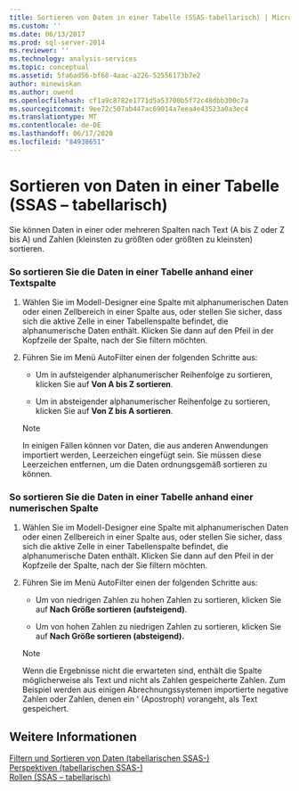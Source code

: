 ```yaml
---
title: Sortieren von Daten in einer Tabelle (SSAS-tabellarisch) | Microsoft-Dokumentation
ms.custom: ''
ms.date: 06/13/2017
ms.prod: sql-server-2014
ms.reviewer: ''
ms.technology: analysis-services
ms.topic: conceptual
ms.assetid: 5fa6ad56-bf68-4aac-a226-52556173b7e2
author: minewiskan
ms.author: owend
ms.openlocfilehash: cf1a9c8782e1771d5a53700b5f72c48dbb300c7a
ms.sourcegitcommit: 9ee72c507ab447ac69014a7eea4e43523a0a3ec4
ms.translationtype: MT
ms.contentlocale: de-DE
ms.lasthandoff: 06/17/2020
ms.locfileid: "84938651"
---
```

# <a name="sort-data-in-a-table-ssas-tabular"></a>Sortieren von Daten in einer Tabelle (SSAS – tabellarisch)
  Sie können Daten in einer oder mehreren Spalten nach Text (A bis Z oder Z bis A) und Zahlen (kleinsten zu größten oder größten zu kleinsten) sortieren.  
  
### <a name="to-sort-the-data-in-a-table-based-on-a-text-column"></a>So sortieren Sie die Daten in einer Tabelle anhand einer Textspalte  
  
1.  Wählen Sie im Modell-Designer eine Spalte mit alphanumerischen Daten oder einen Zellbereich in einer Spalte aus, oder stellen Sie sicher, dass sich die aktive Zelle in einer Tabellenspalte befindet, die alphanumerische Daten enthält. Klicken Sie dann auf den Pfeil in der Kopfzeile der Spalte, nach der Sie filtern möchten.  
  
2.  Führen Sie im Menü AutoFilter einen der folgenden Schritte aus:  
  
    -   Um in aufsteigender alphanumerischer Reihenfolge zu sortieren, klicken Sie auf **Von A bis Z sortieren**.  
  
    -   Um in absteigender alphanumerischer Reihenfolge zu sortieren, klicken Sie auf **Von Z bis A sortieren**.  
  
    > [!NOTE]  
    >  In einigen Fällen können vor Daten, die aus anderen Anwendungen importiert werden, Leerzeichen eingefügt sein. Sie müssen diese Leerzeichen entfernen, um die Daten ordnungsgemäß sortieren zu können.  
  
### <a name="to-sort-the-data-in-a-table-based-on-a-numeric-column"></a>So sortieren Sie die Daten in einer Tabelle anhand einer numerischen Spalte  
  
1.  Wählen Sie im Modell-Designer eine Spalte mit alphanumerischen Daten oder einen Zellbereich in einer Spalte aus, oder stellen Sie sicher, dass sich die aktive Zelle in einer Tabellenspalte befindet, die alphanumerische Daten enthält. Klicken Sie dann auf den Pfeil in der Kopfzeile der Spalte, nach der Sie filtern möchten.  
  
2.  Führen Sie im Menü AutoFilter einen der folgenden Schritte aus:  
  
    -   Um von niedrigen Zahlen zu hohen Zahlen zu sortieren, klicken Sie auf **Nach Größe sortieren (aufsteigend)**.  
  
    -   Um von hohen Zahlen zu niedrigen Zahlen zu sortieren, klicken Sie auf **Nach Größe sortieren (absteigend).**  
  
    > [!NOTE]  
    >  Wenn die Ergebnisse nicht die erwarteten sind, enthält die Spalte möglicherweise als Text und nicht als Zahlen gespeicherte Zahlen. Zum Beispiel werden aus einigen Abrechnungssystemen importierte negative Zahlen oder Zahlen, denen ein ' (Apostroph) vorangeht, als Text gespeichert.  
  
## <a name="see-also"></a>Weitere Informationen  
 [Filtern und Sortieren von Daten &#40;tabellarischen SSAS-&#41;](../filter-and-sort-data-ssas-tabular.md)   
 [Perspektiven &#40;tabellarischen SSAS-&#41;](perspectives-ssas-tabular.md)   
 [Rollen &#40;SSAS – tabellarisch&#41;](roles-ssas-tabular.md)  
  
  
